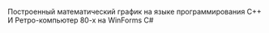 Построенный математический график на языке программирования C++ 
И
Ретро-компьютер 80-х на WinForms C#
